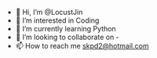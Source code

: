- 👋 Hi, I’m @LocustJin
- 👀 I’m interested in Coding
- 🌱 I’m currently learning Python
- 💞️ I’m looking to collaborate on -
- 📫 How to reach me skpd2@hotmail.com

<!---
locustjin/locustjin is a ✨ special ✨ repository because its `README.md` (this file) appears on your GitHub profile.
You can click the Preview link to take a look at your changes.
--->
